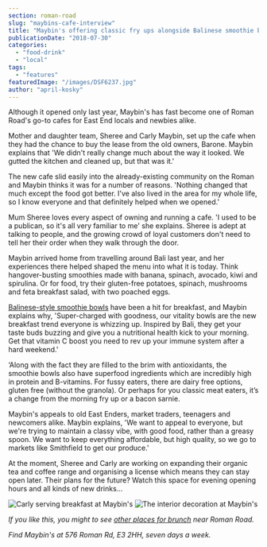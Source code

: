 ```yaml
---
section: roman-road
slug: "maybins-cafe-interview"
title: "Maybin's offering classic fry ups alongside Balinese smoothie bowls"
publicationDate: "2018-07-30"
categories: 
  - "food-drink"
  - "local"
tags: 
  - "features"
featuredImage: "/images/DSF6237.jpg"
author: "april-kosky"
---
```


Although it opened only last year, Maybin's has fast become one of Roman Road's go-to cafes for East End locals and newbies alike. 

Mother and daughter team, Sheree and Carly Maybin, set up the cafe when they had the chance to buy the lease from the old owners, Barone. Maybin explains that 'We didn't really change much about the way it looked. We gutted the kitchen and cleaned up, but that was it.'

The new cafe slid easily into the already-existing community on the Roman and Maybin thinks it was for a number of reasons. 'Nothing changed that much except the food got better. I've also lived in the area for my whole life, so I know everyone and that definitely helped when we opened.'

Mum Sheree loves every aspect of owning and running a cafe. 'I used to be a publican, so it's all very familiar to me' she explains. Sheree is adept at talking to people, and the growing crowd of loyal customers don't need to tell her their order when they walk through the door.

Maybin arrived home from travelling around Bali last year, and her experiences there helped shaped the menu into what it is today. Think hangover-busting smoothies made with banana, spinach, avocado, kiwi and spirulina. Or for food, try their gluten-free potatoes, spinach, mushrooms and feta breakfast salad, with two poached eggs.

[Balinese-style smoothie bowls](https://romanroadlondon.com/maybins-balinese-smoothie-bowls-recipe/) have been a hit for breakfast, and Maybin explains why, 'Super-charged with goodness, our vitality bowls are the new breakfast trend everyone is whizzing up. Inspired by Bali, they get your taste buds buzzing and give you a nutritional health kick to your morning. Get that vitamin C boost you need to rev up your immune system after a hard weekend.'

‘Along with the fact they are filled to the brim with antioxidants, the smoothie bowls also have superfood ingredients which are incredibly high in protein and B-vitamins. For fussy eaters, there are dairy free options, gluten free (without the granola). Or perhaps for you classic meat eaters, it’s a change from the morning fry up or a bacon sarnie.

Maybin's appeals to old East Enders, market traders, teenagers and newcomers alike. Maybin explains, 'We want to appeal to everyone, but we're trying to maintain a classy vibe, with good food, rather than a greasy spoon. We want to keep everything affordable, but high quality, so we go to markets like Smithfield to get our produce.'

At the moment, Sheree and Carly are working on expanding their organic tea and coffee range and organising a license which means they can stay open later. Their plans for the future? Watch this space for evening opening hours and all kinds of new drinks...

![Carly serving breakfast at Maybin's](/images/DSF6241-1024x683.jpg) ![The interior decoration at Maybin's](/images/DSF6211-1024x683.jpg)

_If you like this, you might to see [other places for brunch](https://romanroadlondon.com/best-brunch-bow-mile-end-globe-town/) near Roman Road._ 

_Find Maybin's at 576 Roman Rd, E3 2HH, seven days a week._ 


